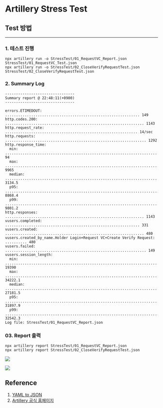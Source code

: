 # Artillery Stress Test

## **Test 방법**

<hr />

### **1. 테스트 진행**

```
npx artillery run -o StressTest/01_RequestVC_Report.json  StressTest/01_RequestVC_Test.json
npx artillery run -o StressTest/02_CloseVerifyRequestTest.json  StressTest/02_CloseVerifyRequestTest.json
```

### **2. Summary Log**
```
--------------------------------
Summary report @ 22:48:11(+0900)
--------------------------------

errors.ETIMEDOUT: .............................................................. 149
http.codes.200: ................................................................ 1143
http.request_rate: ............................................................. 14/sec
http.requests: ................................................................. 1292
http.response_time:
  min: ......................................................................... 94
  max: ......................................................................... 9965
  median: ...................................................................... 3134.5
  p95: ......................................................................... 8868.4
  p99: ......................................................................... 9801.2
http.responses: ................................................................ 1143
vusers.completed: .............................................................. 331
vusers.created: ................................................................ 480
vusers.created_by_name.Holder Login+Request VC+Create Verify Request: .......... 480
vusers.failed: ................................................................. 149
vusers.session_length:
  min: ......................................................................... 19390
  max: ......................................................................... 34222.1
  median: ...................................................................... 27181.5
  p95: ......................................................................... 31897.9
  p99: ......................................................................... 32542.3
Log file: StressTest/01_RequestVC_Report.json
```


### 03. Report 출력
```
npx artillery report StressTest/01_RequestVC_Report.json
npx artillery report StressTest/02_CloseVerifyRequestTest.json
```

![](https://img1.daumcdn.net/thumb/R1280x0/?scode=mtistory2&fname=https%3A%2F%2Fblog.kakaocdn.net%2Fdn%2FPNr7R%2FbtrMlj0IxDn%2FA6di0oZd045WlWtdzYMKek%2Fimg.png)  

![](https://img1.daumcdn.net/thumb/R1280x0/?scode=mtistory2&fname=https%3A%2F%2Fblog.kakaocdn.net%2Fdn%2FcXC6ep%2FbtrMqr4ym8h%2Fe6HcKkPUE9Saay8dNp9e01%2Fimg.png) 


## **Reference**
1. [YAML to JSON](https://onlineyamltools.com/convert-yaml-to-json)  
2. [Artillery 공식 홈페이지](https://www.artillery.io/)  